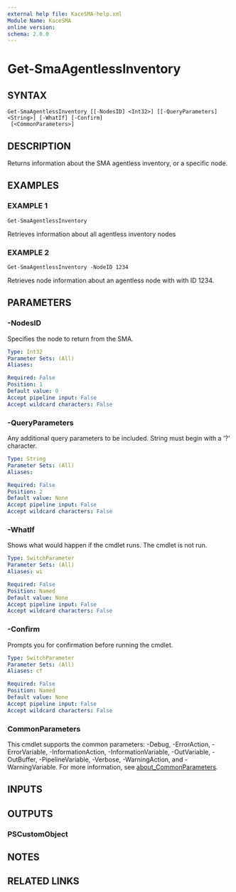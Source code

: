 ```yaml
---
external help file: KaceSMA-help.xml
Module Name: KaceSMA
online version:
schema: 2.0.0
---
```


# Get-SmaAgentlessInventory

## SYNTAX

```
Get-SmaAgentlessInventory [[-NodesID] <Int32>] [[-QueryParameters] <String>] [-WhatIf] [-Confirm]
 [<CommonParameters>]
```

## DESCRIPTION
Returns information about the SMA agentless inventory, or a specific node.

## EXAMPLES

### EXAMPLE 1
```
Get-SmaAgentlessInventory
```

Retrieves information about all agentless inventory nodes

### EXAMPLE 2
```
Get-SmaAgentlessInventory -NodeID 1234
```

Retrieves node information about an agentless node with with ID 1234.

## PARAMETERS

### -NodesID
Specifies the node to return from the SMA.

```yaml
Type: Int32
Parameter Sets: (All)
Aliases:

Required: False
Position: 1
Default value: 0
Accept pipeline input: False
Accept wildcard characters: False
```

### -QueryParameters
Any additional query parameters to be included.
String must begin with a '?' character.

```yaml
Type: String
Parameter Sets: (All)
Aliases:

Required: False
Position: 2
Default value: None
Accept pipeline input: False
Accept wildcard characters: False
```

### -WhatIf
Shows what would happen if the cmdlet runs.
The cmdlet is not run.

```yaml
Type: SwitchParameter
Parameter Sets: (All)
Aliases: wi

Required: False
Position: Named
Default value: None
Accept pipeline input: False
Accept wildcard characters: False
```

### -Confirm
Prompts you for confirmation before running the cmdlet.

```yaml
Type: SwitchParameter
Parameter Sets: (All)
Aliases: cf

Required: False
Position: Named
Default value: None
Accept pipeline input: False
Accept wildcard characters: False
```

### CommonParameters
This cmdlet supports the common parameters: -Debug, -ErrorAction, -ErrorVariable, -InformationAction, -InformationVariable, -OutVariable, -OutBuffer, -PipelineVariable, -Verbose, -WarningAction, and -WarningVariable. For more information, see [about_CommonParameters](http://go.microsoft.com/fwlink/?LinkID=113216).

## INPUTS

## OUTPUTS

### PSCustomObject
## NOTES

## RELATED LINKS
